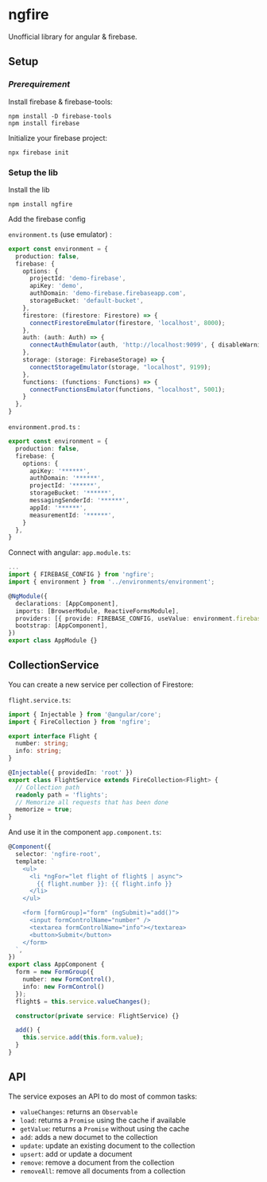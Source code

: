 # ngfire
Unofficial library for angular & firebase.

## Setup

### _Prerequirement_
Install firebase & firebase-tools: 
```
npm install -D firebase-tools
npm install firebase
```

Initialize your firebase project: 
```
npx firebase init
```

### Setup the lib
Install the lib
```
npm install ngfire
```

Add the firebase config

`environment.ts` (use emulator) : 
```typescript
export const environment = {
  production: false,
  firebase: {
    options: {
      projectId: 'demo-firebase',
      apiKey: 'demo',
      authDomain: 'demo-firebase.firebaseapp.com',
      storageBucket: 'default-bucket',
    },
    firestore: (firestore: Firestore) => {
      connectFirestoreEmulator(firestore, 'localhost', 8000);
    },
    auth: (auth: Auth) => {
      connectAuthEmulator(auth, 'http://localhost:9099', { disableWarnings: true });
    },
    storage: (storage: FirebaseStorage) => {
      connectStorageEmulator(storage, "localhost", 9199);
    },
    functions: (functions: Functions) => {
      connectFunctionsEmulator(functions, "localhost", 5001);
    }
  },
}
```

`environment.prod.ts` : 
```typescript
export const environment = {
  production: false,
  firebase: {
    options: {
      apiKey: '******',
      authDomain: '******',
      projectId: '******',
      storageBucket: '******',
      messagingSenderId: '******',
      appId: '******',
      measurementId: '******',
    }
  },
}
```

Connect with angular: 
`app.module.ts`:
```typescript
...
import { FIREBASE_CONFIG } from 'ngfire';
import { environment } from '../environments/environment';

@NgModule({
  declarations: [AppComponent],
  imports: [BrowserModule, ReactiveFormsModule],
  providers: [{ provide: FIREBASE_CONFIG, useValue: environment.firebase }],
  bootstrap: [AppComponent],
})
export class AppModule {}
```

## CollectionService
You can create a new service per collection of Firestore:

`flight.service.ts`: 
```typescript
import { Injectable } from '@angular/core';
import { FireCollection } from 'ngfire';

export interface Flight {
  number: string;
  info: string;
}

@Injectable({ providedIn: 'root' })
export class FlightService extends FireCollection<Flight> {
  // Collection path
  readonly path = 'flights';
  // Memorize all requests that has been done
  memorize = true;
}
```

And use it in the component
`app.component.ts`: 
```typescript
@Component({
  selector: 'ngfire-root',
  template: `
    <ul>
      <li *ngFor="let flight of flight$ | async">
        {{ flight.number }}: {{ flight.info }}
      </li>
    </ul>

    <form [formGroup]="form" (ngSubmit)="add()">
      <input formControlName="number" />
      <textarea formControlName="info"></textarea>
      <button>Submit</button>
    </form>
  `,
})
export class AppComponent {
  form = new FormGroup({
    number: new FormControl(),
    info: new FormControl()
  });
  flight$ = this.service.valueChanges();

  constructor(private service: FlightService) {}

  add() {
    this.service.add(this.form.value);
  }
}
```

## API

The service exposes an API to do most of common tasks: 
- `valueChanges`: returns an `Observable`
- `load`: returns a `Promise` using the cache if available
- `getValue`: returns a `Promise` without using the cache
- `add`: adds a new documet to the collection
- `update`: update an existing document to the collection
- `upsert`: add or update a document
- `remove`: remove a document from the collection
- `removeAll`: remove all documents from a collection